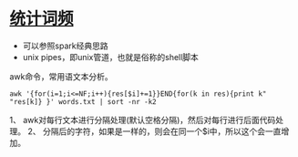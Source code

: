 # [统计词频](https://leetcode-cn.com/problems/word-frequency/submissions/)

* 可以参照spark经典思路
* unix pipes，即unix管道，也就是俗称的shell脚本

awk命令，常用语文本分析。

```
awk '{for(i=1;i<=NF;i++){res[$i]+=1}}END{for(k in res){print k" "res[k]} }' words.txt | sort -nr -k2
```
1、 awk对每行文本进行分隔处理(默认空格分隔)，然后对每行进行后面代码处理。
2、 分隔后的字符，如果是一样的，则会在同一个$i中，所以这个会一直增加。